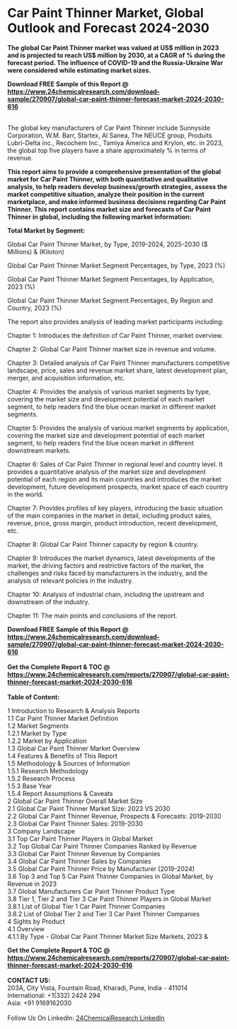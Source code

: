 <h1>Car Paint Thinner Market, Global Outlook and Forecast 2024-2030</h1><p><strong>The global Car Paint Thinner market was valued at US$ million in 2023 and is projected to reach US$ million by 2030, at a CAGR of % during the forecast period. The influence of COVID-19 and the Russia-Ukraine War were considered while estimating market sizes.</strong></p><p>
</p><p></p><div><b>Download FREE Sample of this Report @ 
            <a href="https://www.24chemicalresearch.com/download-sample/270907/global-car-paint-thinner-forecast-market-2024-2030-616">
            https://www.24chemicalresearch.com/download-sample/270907/global-car-paint-thinner-forecast-market-2024-2030-616</a></b></div><br><p>
The global key manufacturers of Car Paint Thinner include Sunnyside Corporation, W.M. Barr, Startex, Al Sanea, The NEUCE group, Produits Lubri-Delta inc., Recochem Inc., Tamiya America and Krylon, etc. in 2023, the global top five players have a share approximately % in terms of revenue.</p><p>
<strong>This report aims to provide a comprehensive presentation of the global market for Car Paint Thinner, with both quantitative and qualitative analysis, to help readers develop business/growth strategies, assess the market competitive situation, analyze their position in the current marketplace, and make informed business decisions regarding Car Paint Thinner. This report contains market size and forecasts of Car Paint Thinner in global, including the following market information:</strong></p><p>
</p><p>
<strong>Total Market by Segment:</strong></p><p>
Global Car Paint Thinner Market, by Type, 2019-2024, 2025-2030 ($ Millions) &amp; (Kiloton)</p><p>
Global Car Paint Thinner Market Segment Percentages, by Type, 2023 (%)</p><p>
</p><p>
Global Car Paint Thinner Market Segment Percentages, by Application, 2023 (%)</p><p>
</p><p>
Global Car Paint Thinner Market Segment Percentages, By Region and Country, 2023 (%)</p><p>
</p><p>
The report also provides analysis of leading market participants including:</p><p>
</p><p>
</p><p>
Chapter 1: Introduces the definition of Car Paint Thinner, market overview.</p><p>
Chapter 2: Global Car Paint Thinner market size in revenue and volume.</p><p>
Chapter 3: Detailed analysis of Car Paint Thinner manufacturers competitive landscape, price, sales and revenue market share, latest development plan, merger, and acquisition information, etc.</p><p>
Chapter 4: Provides the analysis of various market segments by type, covering the market size and development potential of each market segment, to help readers find the blue ocean market in different market segments.</p><p>
Chapter 5: Provides the analysis of various market segments by application, covering the market size and development potential of each market segment, to help readers find the blue ocean market in different downstream markets.</p><p>
Chapter 6: Sales of Car Paint Thinner in regional level and country level. It provides a quantitative analysis of the market size and development potential of each region and its main countries and introduces the market development, future development prospects, market space of each country in the world.</p><p>
Chapter 7: Provides profiles of key players, introducing the basic situation of the main companies in the market in detail, including product sales, revenue, price, gross margin, product introduction, recent development, etc.</p><p>
Chapter 8: Global Car Paint Thinner capacity by region &amp; country.</p><p>
Chapter 9: Introduces the market dynamics, latest developments of the market, the driving factors and restrictive factors of the market, the challenges and risks faced by manufacturers in the industry, and the analysis of relevant policies in the industry.</p><p>
Chapter 10: Analysis of industrial chain, including the upstream and downstream of the industry.</p><p>
Chapter 11: The main points and conclusions of the report.</p><div><b>Download FREE Sample of this Report @ 
            <a href="https://www.24chemicalresearch.com/download-sample/270907/global-car-paint-thinner-forecast-market-2024-2030-616">
            https://www.24chemicalresearch.com/download-sample/270907/global-car-paint-thinner-forecast-market-2024-2030-616</a></b></div><br><div><b>Get the Complete Report & TOC @ 
            <a href="https://www.24chemicalresearch.com/reports/270907/global-car-paint-thinner-forecast-market-2024-2030-616">
            https://www.24chemicalresearch.com/reports/270907/global-car-paint-thinner-forecast-market-2024-2030-616</a></b></div><br>
            <b>Table of Content:</b><p>1 Introduction to Research & Analysis Reports<br />
    1.1 Car Paint Thinner Market Definition<br />
    1.2 Market Segments<br />
        1.2.1 Market by Type<br />
        1.2.2 Market by Application<br />
    1.3 Global Car Paint Thinner Market Overview<br />
    1.4 Features & Benefits of This Report<br />
    1.5 Methodology & Sources of Information<br />
        1.5.1 Research Methodology<br />
        1.5.2 Research Process<br />
        1.5.3 Base Year<br />
        1.5.4 Report Assumptions & Caveats<br />
2 Global Car Paint Thinner Overall Market Size<br />
    2.1 Global Car Paint Thinner Market Size: 2023 VS 2030<br />
    2.2 Global Car Paint Thinner Revenue, Prospects & Forecasts: 2019-2030<br />
    2.3 Global Car Paint Thinner Sales: 2019-2030<br />
3 Company Landscape<br />
    3.1 Top Car Paint Thinner Players in Global Market<br />
    3.2 Top Global Car Paint Thinner Companies Ranked by Revenue<br />
    3.3 Global Car Paint Thinner Revenue by Companies<br />
    3.4 Global Car Paint Thinner Sales by Companies<br />
    3.5 Global Car Paint Thinner Price by Manufacturer (2019-2024)<br />
    3.6 Top 3 and Top 5 Car Paint Thinner Companies in Global Market, by Revenue in 2023<br />
    3.7 Global Manufacturers Car Paint Thinner Product Type<br />
    3.8 Tier 1, Tier 2 and Tier 3 Car Paint Thinner Players in Global Market<br />
        3.8.1 List of Global Tier 1 Car Paint Thinner Companies<br />
        3.8.2 List of Global Tier 2 and Tier 3 Car Paint Thinner Companies<br />
4 Sights by Product<br />
    4.1 Overview<br />
        4.1.1 By Type - Global Car Paint Thinner Market Size Markets, 2023 &</p><div><b>Get the Complete Report & TOC @ 
            <a href="https://www.24chemicalresearch.com/reports/270907/global-car-paint-thinner-forecast-market-2024-2030-616">
            https://www.24chemicalresearch.com/reports/270907/global-car-paint-thinner-forecast-market-2024-2030-616</a></b></div><br><b>CONTACT US:</b><br>
            203A, City Vista, Fountain Road, Kharadi, Pune, India - 411014<br>
            International: +1(332) 2424 294<br>
            Asia: +91 9169162030 <br><br>
            Follow Us On LinkedIn: <a href="https://www.linkedin.com/company/24chemicalresearch/">24ChemicalResearch LinkedIn</a>